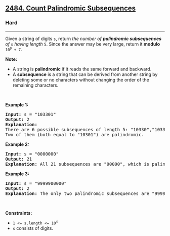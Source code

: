 <h2><a href="https://leetcode.com/problems/count-palindromic-subsequences">2484. Count Palindromic Subsequences</a></h2><h3>Hard</h3><hr><p>Given a string of digits <code>s</code>, return <em>the number of <strong>palindromic subsequences</strong> of</em> <code>s</code><em> having length </em><code>5</code>. Since the answer may be very large, return it <strong>modulo</strong> <code>10<sup>9</sup> + 7</code>.</p>

<p><strong>Note:</strong></p>

<ul>
	<li>A string is <strong>palindromic</strong> if it reads the same forward and backward.</li>
	<li>A <strong>subsequence</strong> is a string that can be derived from another string by deleting some or no characters without changing the order of the remaining characters.</li>
</ul>

<p>&nbsp;</p>
<p><strong class="example">Example 1:</strong></p>

<pre>
<strong>Input:</strong> s = &quot;103301&quot;
<strong>Output:</strong> 2
<strong>Explanation:</strong> 
There are 6 possible subsequences of length 5: &quot;10330&quot;,&quot;10331&quot;,&quot;10301&quot;,&quot;10301&quot;,&quot;13301&quot;,&quot;03301&quot;. 
Two of them (both equal to &quot;10301&quot;) are palindromic.
</pre>

<p><strong class="example">Example 2:</strong></p>

<pre>
<strong>Input:</strong> s = &quot;0000000&quot;
<strong>Output:</strong> 21
<strong>Explanation:</strong> All 21 subsequences are &quot;00000&quot;, which is palindromic.
</pre>

<p><strong class="example">Example 3:</strong></p>

<pre>
<strong>Input:</strong> s = &quot;9999900000&quot;
<strong>Output:</strong> 2
<strong>Explanation:</strong> The only two palindromic subsequences are &quot;99999&quot; and &quot;00000&quot;.
</pre>

<p>&nbsp;</p>
<p><strong>Constraints:</strong></p>

<ul>
	<li><code>1 &lt;= s.length &lt;= 10<sup>4</sup></code></li>
	<li><code>s</code> consists of digits.</li>
</ul>
